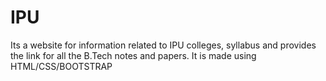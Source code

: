 # IPU
Its a website for information related to IPU colleges, syllabus and provides the link for all the B.Tech notes and papers.
It is made using HTML/CSS/BOOTSTRAP
